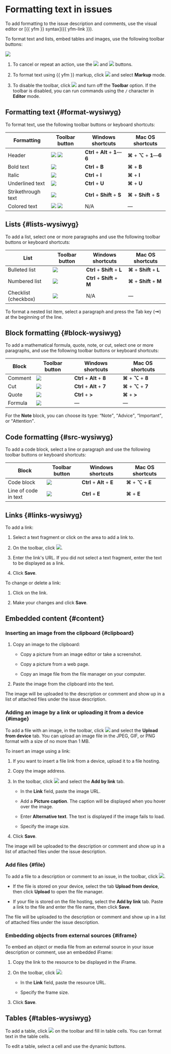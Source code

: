 # Formatting text in issues

To add formatting to the issue description and comments, use the visual editor or [{{ yfm }} syntax]({{ yfm-link }}).

To format text and lists, embed tables and images, use the following toolbar buttons:

![](../../_assets/tracker/text-edit/toolbar.png)

1. To cancel or repeat an action, use the ![](../../_assets/tracker/text-edit/undo.svg) and ![](../../_assets/tracker/text-edit/redo.svg) buttons.

1. To format text using {{ yfm }} markup, click ![](../../_assets/tracker/text-edit/set.svg) and select **Markup** mode.

1. To disable the toolbar, click ![](../../_assets/tracker/text-edit/set.svg) and turn off the **Toolbar** option. If the toolbar is disabled, you can run commands using the `/` character in **Editor** mode.

## Formatting text {#format-wysiwyg}

To format text, use the following toolbar buttons or keyboard shortcuts:

| Formatting | Toolbar button | Windows shortcuts | Mac OS shortcuts |
--- | --- | --- | ---
| Header | ![](../../_assets/tracker/text-edit/header.svg) ![](../../_assets/tracker/text-edit/show.svg) | **Ctrl** + **Alt** + **1**—**6** | **⌘** + **⌥** + **1**—**6** |
| Bold text | ![](../../_assets/tracker/text-edit/bold.svg) | **Ctrl** + **B** | **⌘** + **B** |
| Italic | ![](../../_assets/tracker/text-edit/italic.svg) | **Ctrl** + **I** | **⌘** + **I** |
| Underlined text | ![](../../_assets/tracker/text-edit/underline.svg) | **Ctrl** + **U** | **⌘** + **U** |
| Strikethrough text | ![](../../_assets/tracker/text-edit/strikethrough.svg) | **Ctrl** + **Shift** + **S** | **⌘** + **Shift** + **S** |
| Colored text | ![](../../_assets/tracker/text-edit/color.svg) ![](../../_assets/tracker/text-edit/show.svg) | N/A | — |

## Lists {#lists-wysiwyg}

To add a list, select one or more paragraphs and use the following toolbar buttons or keyboard shortcuts:

| List | Toolbar button | Windows shortcuts | Mac OS shortcuts |
--- | --- | --- | ---
| Bulleted list | ![](../../_assets/tracker/text-edit/ul.svg) | **Ctrl** + **Shift** + **L** | **⌘** + **Shift** + **L** |
| Numbered list | ![](../../_assets/tracker/text-edit/ol.svg) | **Ctrl** + **Shift** + **M** | **⌘** + **Shift** + **M** |
| Checklist (checkbox) | ![](../../_assets/tracker/text-edit/checkbox.svg) | N/A | — |

To format a nested list item, select a paragraph and press the Tab key (**⇥**) at the beginning of the line.

## Block formatting {#block-wysiwyg}

To add a mathematical formula, quote, note, or cut, select one or more paragraphs, and use the following toolbar buttons or keyboard shortcuts:

| Block | Toolbar button | Windows shortcuts | Mac OS shortcuts |
--- | --- | --- | ---
| Comment | ![](../../_assets/tracker/text-edit/note.svg) | **Ctrl** + **Alt** + **8** | **⌘** + **⌥** + **8** |
| Cut | ![](../../_assets/tracker/text-edit/cut.svg) | **Ctrl** + **Alt** + **7** | **⌘** + **⌥** + **7** |
| Quote | ![](../../_assets/tracker/text-edit/quote.svg) | **Ctrl** + **>** | **⌘** + **>** |
| Formula | ![](../../_assets/tracker/text-edit/formula.svg) | — | — |

For the **Note** block, you can choose its type: <q>Note</q>, <q>Advice</q>, <q>Important</q>, or <q>Attention</q>.

## Code formatting {#src-wysiwyg}

To add a code block, select a line or paragraph and use the following toolbar buttons or keyboard shortcuts:

| Block | Toolbar button | Windows shortcuts | Mac OS shortcuts |
--- | --- | --- | ---
| Code block | ![](../../_assets/tracker/text-edit/code-block.svg) | **Ctrl** + **Alt** + **E** | **⌘** + **⌥** + **E** |
| Line of code in text | ![](../../_assets/tracker/text-edit/inline-code.svg) | **Ctrl** + **E** | **⌘** + **E** |

## Links {#links-wysiwyg}

To add a link:

1. Select a text fragment or click on the area to add a link to.

1. On the toolbar, click ![](../../_assets/tracker/text-edit/link.svg).

1. Enter the link's URL. If you did not select a text fragment, enter the text to be displayed as a link.

1. Click **Save**.

To change or delete a link:

1. Click on the link.

1. Make your changes and click **Save**.

## Embedded content {#content}

### Inserting an image from the clipboard {#clipboard}

1. Copy an image to the clipboard:

   * Copy a picture from an image editor or take a screenshot.

   * Copy a picture from a web page.

   * Copy an image file from the file manager on your computer.

1. Paste the image from the clipboard into the text.

The image will be uploaded to the description or comment and show up in a list of attached files under the issue description.

### Adding an image by a link or uploading it from a device {#image}

To add a file with an image, in the toolbar, click ![](../../_assets/tracker/text-edit/image.svg) and select the **Upload from device** tab. You can upload an image file in the JPEG, GIF, or PNG format with a size of no more than 1 MB.

To insert an image using a link:
1. If you want to insert a file link from a device, upload it to a file hosting.

1. Copy the image address.

1. In the toolbar, click ![](../../_assets/tracker/text-edit/image.svg) and select the **Add by link** tab.

   * In the **Link** field, paste the image URL.

   * Add a **Picture caption**. The caption will be displayed when you hover over the image.

   * Enter **Alternative text**. The text is displayed if the image fails to load.

   * Specify the image size.

1. Click **Save**.

The image will be uploaded to the description or comment and show up in a list of attached files under the issue description.

### Add files {#file}

To add a file to a description or comment to an issue, in the toolbar, click ![](../../_assets/tracker/svg/icon-file.svg).

* If the file is stored on your device, select the tab **Upload from device**, then click **Upload** to open the file manager.

* If your file is stored on the file hosting, select the **Add by link** tab. Paste a link to the file and enter the file name, then click **Save**.

The file will be uploaded to the description or comment and show up in a list of attached files under the issue description.

### Embedding objects from external sources {#iframe}

To embed an object or media file from an external source in your issue description or comment, use an embedded iFrame:

1. Copy the link to the resource to be displayed in the iFrame.

1. On the toolbar, click ![](../../_assets/tracker/text-edit/iframe.svg):

   * In the **Link** field, paste the resource URL.

   * Specify the frame size.

1. Click **Save**.

## Tables {#tables-wysiwyg}

To add a table, click ![](../../_assets/tracker/text-edit/table.svg) on the toolbar and fill in table cells. You can format text in the table cells.

To edit a table, select a cell and use the dynamic buttons.
